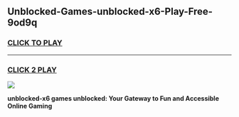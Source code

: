 
## Unblocked-Games-unblocked-x6-Play-Free-9od9q
<h3>
<a href="https://premium76.site?title=unblocked-x6&ref=18A1">CLICK TO PLAY</a></h3>
<hr>

<h3>
<a href="https://premium76.site?title=unblocked-x6&ref=18A1">CLICK 2 PLAY</a>
  
</h3>

<a href="https://premium76.site?title=unblocked-x6&ref=18A1"><img src="https://clearcache.store/games.png"></a>


**unblocked-x6 games unblocked: Your Gateway to Fun and Accessible Online Gaming**
